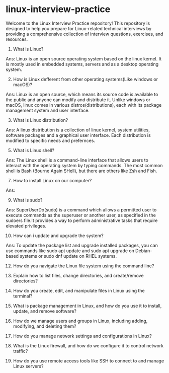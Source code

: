 # linux-interview-practice
Welcome to the Linux Interview Practice repository! This repository is designed to help you prepare for Linux-related technical interviews by providing a comprehensive collection of interview questions, exercises, and resources.

1. What is Linux?

Ans: Linux is an open source operating system based on the linux kernel. It is mostly used in embedded systems, servers and as a desktop operating system.

2. How is Linux defferent from other operating systems(Like windows or macOS)?

Ans: Linux is an open source, which means its source code is available to the public and anyone can modify and distribute it. Unlike windows or macOS, linux comes in various distros(distributions), each with its package management system and user interface.

3. What is Linux distribution?

Ans: A linux distribution is a collection of linux kernel, system utilities, software packages and a graphical user interface. Each distribution is modified to specific needs and prefernces.

5. What is Linux shell?

Ans: The Linux shell is a command-line interface that allows users to interact with the operating system by typing commands. The most common shell is Bash (Bourne Again SHell), but there are others like Zsh and Fish.

7. How to install Linux on our computer?
  
Ans: 

9. What is sudo?

Ans: SuperUserDo(sudo) is a command which allows a permitted user to execute commands as the superuser or another user, as specified in the sudoers file.It provides a way to perform administrative tasks that require elevated privileges.

10. How can i update and upgrade the system?

Ans: To update the package list and upgrade installed packages, you can use commands like sudo apt update and sudo apt upgrade on Debian-based systems or sudo dnf update on RHEL systems.

12. How do you navigate the Linux file system using the command line?

13. Explain how to list files, change directories, and create/remove directories?

14. How do you create, edit, and manipulate files in Linux using the terminal?

15. What is package management in Linux, and how do you use it to install, update, and remove software?

16. How do we manage users and groups in Linux, including adding, modifying, and deleting them?

17. How do you manage network settings and configurations in Linux?

18. What is the Linux firewall, and how do we configure it to control network traffic?

19. How do you use remote access tools like SSH to connect to and manage Linux servers?
